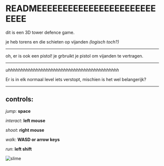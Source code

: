 # READMEEEEEEEEEEEEEEEEEEEEEEEEEEE
dit is een 3D tower defence game.

je heb torens en die schieten op vijanden *(logisch toch?)*
* * *
oh, er is ook een pistol!
je grbruikt je pistol om vijanden te vertragen.
* * *
*uhhhhhhhhhhhhhhhhhhhhhhhhhhhhhhhhhhhhhhhhhhhh*

Er is in elk normaal level iets verstopt, mischien is het wel belangerijk?
* * *
## controls:
*jump*: **space**

*interact*: **left mouse**

*shoot*: **right mouse**

*walk*: **WASD or arrow keys**

*run*: **left shift**

![slime](https://github.com/KindAiden/3D-tower-defence/assets/100278160/41d907aa-9934-492b-a543-86ce3004d385)
